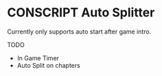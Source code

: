 # CONSCRIPT Auto Splitter

Currently only supports auto start after game intro.

TODO 
 - In Game Timer
 - Auto Split on chapters